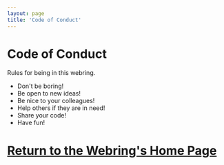 ```yaml
---
layout: page
title: 'Code of Conduct'
---
```


# Code of Conduct

Rules for being in this webring.

- Don't be boring!
- Be open to new ideas!
- Be nice to your colleagues!
- Help others if they are in need!
- Share your code!
- Have fun!

# [Return to the Webring's Home Page](https://studentfossils-webring.netlify.app/)
